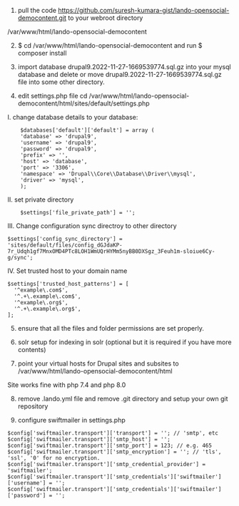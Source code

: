 1. pull the code https://github.com/suresh-kumara-gist/lando-opensocial-democontent.git to your webroot directory 

/var/www/html/lando-opensocial-democontent 

2. $ cd /var/www/html/lando-opensocial-democontent and run $ composer install

3. import database drupal9.2022-11-27-1669539774.sql.gz into your mysql database and delete or move drupal9.2022-11-27-1669539774.sql.gz  file into some other directory.

4. edit settings.php file cd /var/www/html/lando-opensocial-democontent/html/sites/default/settings.php

 I. change database details to your database:
```
    $databases['default']['default'] = array (
    'database' => 'drupal9',
    'username' => 'drupal9',
    'password' => 'drupal9',
    'prefix' => '',
    'host' => 'database',
    'port' => '3306',
    'namespace' => 'Drupal\\Core\\Database\\Driver\\mysql',
    'driver' => 'mysql',
    );
```
II. set private directory 
```
    $settings['file_private_path'] = '';
```
III. Change configuration sync directroy to other directory
```
$settings['config_sync_directory'] = 'sites/default/files/config_dGJdaKP-7r_Udqh1gf7MnxOMD4PTc8LOH1WmUQrHYMm5nyBB0DXSgz_3Feuh1m-sloiue6Cy-g/sync';
```

IV. Set trusted host to your domain name
```
$settings['trusted_host_patterns'] = [
  '^example\.com$',
  '^.+\.example\.com$',
  '^example\.org$',
  '^.+\.example\.org$',
];
```

5. ensure that all the files and folder permissions are set properly.


6. solr setup for indexing in solr (optional but it is required if you have more contents)

7. point your  virtual hosts for Drupal sites and subsites to 
/var/www/html/lando-opensocial-democontent/html

Site works fine with php 7.4 and php 8.0

8. remove .lando.yml file and remove .git directory  and setup your own git repository

9. configure swiftmailer in settings.php  
```
$config['swiftmailer.transport']['transport'] = ''; // 'smtp', etc
$config['swiftmailer.transport']['smtp_host'] = '';
$config['swiftmailer.transport']['smtp_port'] = 123; // e.g. 465
$config['swiftmailer.transport']['smtp_encryption'] = ''; // 'tls', 'ssl', '0' for no encryption.
$config['swiftmailer.transport']['smtp_credential_provider'] = 'swiftmailer';
$config['swiftmailer.transport']['smtp_credentials']['swiftmailer']['username'] = '';
$config['swiftmailer.transport']['smtp_credentials']['swiftmailer']['password'] = '';
```
